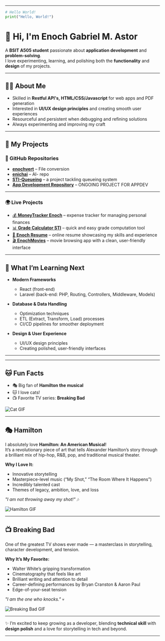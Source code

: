 

---

```python
# Hello World!
print("Hello, World!")
```

# 👋 Hi, I'm Enoch Gabriel M. Astor

A **BSIT A505 student** passionate about **application development** and **problem-solving**.  
I love experimenting, learning, and polishing both the **functionality** and **design** of my projects.

---

## 👨‍💻 About Me

- Skilled in **Restful API's, HTML/CSS/Javascript** for web apps and PDF generation  
- Interested in **UI/UX design principles** and creating smooth user experiences  
- Resourceful and persistent when debugging and refining solutions  
- Always experimenting and improving my craft


---


## 💼 My Projects

### 📂 GitHub Repositories
- [**enochvert**](https://github.com/Enichh/enochvert) – File conversion
- [**enichai**](https://github.com/Enichh/enichai) – AI- repo  
- [**STI-Queueing**](https://github.com/Enichh/STI-Queueing) – a project tackling queueing system
- [**App Development Repository**](https://github.com/Enichh/STI-DigiLibrary) – ONGOING PROJECT FOR APPDEV  

---

### 🌍 Live Projects
- [💰 **MoneyTracker Enoch**](https://moneytrackerenoch.netlify.app) – expense tracker for managing personal finances  
- [📊 **Grade Calculator STI**](https://gradecalculatorsti.netlify.app) – quick and easy grade computation tool  
- [📄 **Enoch Resume**](https://enochresume.netlify.app) – online resume showcasing my skills and experience  
- [🎬 **EnochMovies**](https://enochmovies.netlify.app) – movie browsing app with a clean, user-friendly interface  



---

## 🌱 What I’m Learning Next

- **Modern Frameworks**  
  - React (front-end)  
  - Laravel (back-end: PHP, Routing, Controllers, Middleware, Models)  

- **Database & Data Handling**  
  - Optimization techniques  
  - ETL (Extract, Transform, Load) processes  
  - CI/CD pipelines for smoother deployment  

- **Design & User Experience**  
  - UI/UX design principles  
  - Creating polished, user-friendly interfaces  

---

---

## 🐱 Fun Facts

- 🎭 Big fan of **Hamilton the musical**  
- 🐱 I love cats!  
- 📺 Favorite TV series: **Breaking Bad**  

![Cat GIF](https://media4.giphy.com/media/v1.Y2lkPTc5MGI3NjExazZ1NG5mbXMyZ2RlNnRtcGlvZWJndnRuY2pmbncxbGx2d3J0dWJnNyZlcD12MV9pbnRlcm5hbF9naWZfYnlfaWQmY3Q9Zw/8vQSQ3cNXuDGo/giphy.gif)

---



## 🎭 Hamilton

I absolutely love **Hamilton: An American Musical**!  
It’s a revolutionary piece of art that tells Alexander Hamilton’s story through a brilliant mix of hip-hop, R&B, pop, and traditional musical theater.

**Why I Love It:**
- Innovative storytelling  
- Masterpiece-level music (“My Shot,” “The Room Where It Happens”)  
- Incredibly talented cast  
- Themes of legacy, ambition, love, and loss  

*"I am not throwing away my shot!"* 🎶  

![Hamilton GIF](https://media4.giphy.com/media/v1.Y2lkPTc5MGI3NjExdWZsa2JqNzR0ZnpvaG42eTF3cm15NncxaWszd2twb2V3Zm1nZjUzciZlcD12MV9pbnRlcm5hbF9naWZfYnlfaWQmY3Q9Zw/dUqa9cPVAYIKu6xWq6/giphy.gif)

---

## 📺 Breaking Bad

One of the greatest TV shows ever made — a masterclass in storytelling, character development, and tension.

**Why It’s My Favorite:**
- Walter White’s gripping transformation  
- Cinematography that feels like art  
- Brilliant writing and attention to detail  
- Career-defining performances by Bryan Cranston & Aaron Paul  
- Edge-of-your-seat tension  

*"I am the one who knocks."* 💀  

![Breaking Bad GIF](https://media1.giphy.com/media/v1.Y2lkPTc5MGI3NjExbzZ6Y3Ztd24waW1kazhzbDNrcmNkZHFsMndxY3pmZGRldjJrc3JxbCZlcD12MV9pbnRlcm5hbF9naWZfYnlfaWQmY3Q9Zw/PwLYfy05MBVVm/giphy.gif)



---

✨ I’m excited to keep growing as a developer, blending **technical skill** with **design polish** and a love for storytelling in tech and beyond.  

---
